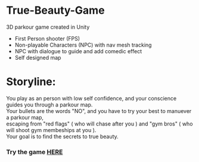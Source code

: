 # True-Beauty-Game
3D parkour game created in Unity 
- First Person shooter (FPS)
- Non-playable Characters (NPC) with nav mesh tracking
- NPC with dialogue to guide and add comedic effect
- Self designed map

# Storyline: 
You play as an person with low self confidence, and your conscience guides you through a parkour map. \
Your bullets are the words "NO", and you have to try your best to manuever a parkour map, \
escaping from "red flags" ( who will chase after you ) and "gym bros" ( who will shoot gym membeships at you ). \
Your goal is to find the secrets to true beauty.

###  Try the game [HERE](https://jaypetan.itch.io/true-beauty) 
